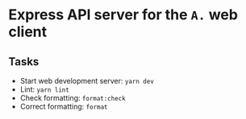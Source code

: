# Express API server for the `A.` web client

## Tasks

- Start web development server: `yarn dev`
- Lint: `yarn lint`
- Check formatting: `format:check`
- Correct formatting: `format`
